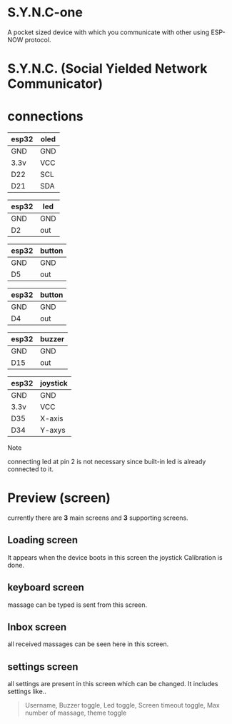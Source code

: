 # S.Y.N.C-one
A pocket sized device with which you communicate with other using ESP-NOW protocol.
# S.Y.N.C. (Social Yielded Network Communicator)
# connections
| esp32 | oled |
| --- | ---- |
| GND | GND |
| 3.3v | VCC |
| D22 | SCL |
| D21 | SDA |

| esp32 | led |
| --- | ---- |
| GND | GND |
| D2 | out |

| esp32 | button |
| --- | ---- |
| GND | GND |
| D5 | out |

| esp32 | button |
| --- | ---- |
| GND | GND |
| D4 | out |

| esp32 | buzzer |
| --- | ---- |
| GND | GND |
| D15 | out |

| esp32 | joystick |
| --- | ---- |
| GND | GND |
| 3.3v | VCC |
| D35 | X-axis |
| D34 | Y-axys |

>[!Note]
>connecting led at pin 2 is not necessary since built-in led is already connected to it.

# Preview (screen)
currently there are **3** main screens and **3** supporting screens.
## Loading screen
It appears when the device boots in this screen the joystick Calibration is done.
## keyboard screen
massage can be typed is sent from this screen.
## Inbox screen 
all received massages can be seen here in this screen.
## settings screen
all settings are present in this screen which can be changed. It includes settings like..
> Username, Buzzer toggle, Led toggle, Screen timeout toggle, Max number of massage, theme toggle
